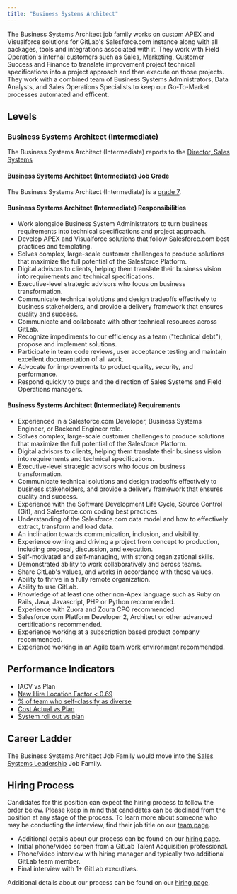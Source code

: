 ```yaml
---
title: "Business Systems Architect"
---
```


The Business Systems Architect job family works on custom APEX and Visualforce solutions for GitLab's Salesforce.com instance along with all packages, tools and integrations associated with it. They work with Field Operation's internal customers such as Sales, Marketing, Customer Success and Finance to translate improvement project technical specifications into a project approach and then execute on those projects. They work with a combined team of Business Systems Administrators, Data Analysts, and Sales Operations Specialists to keep our Go-To-Market processes automated and efficent.

## Levels

### Business Systems Architect (Intermediate)

The Business Systems Architect (Intermediate) reports to the [Director, Sales Systems](/job-families/sales/senior-manager-sales-systems/#director-sales-systems)

#### Business Systems Architect (Intermediate) Job Grade

The Business Systems Architect (Intermediate) is a [grade 7](/handbook/total-rewards/compensation/compensation-calculator/#gitlab-job-grades).

#### Business Systems Architect (Intermediate) Responsibilities

- Work alongside Business System Administrators to turn business requirements into technical specifications and project approach.
- Develop APEX and Visualforce solutions that follow Salesforce.com best practices and templating.
- Solves complex, large-scale customer challenges to produce solutions that maximize the full potential of the Salesforce Platform.
- Digital advisors to clients, helping them translate their business vision into requirements and technical specifications.
- Executive-level strategic advisors who focus on business transformation.
- Communicate technical solutions and design tradeoffs effectively to business stakeholders, and provide a delivery framework that ensures quality and success.
- Communicate and collaborate with other technical resources across GitLab.
- Recognize impediments to our efficiency as a team ("technical debt"), propose and implement solutions.
- Participate in team code reviews, user acceptance testing and maintain excellent documentation of all work.
- Advocate for improvements to product quality, security, and performance.
- Respond quickly to bugs and the direction of Sales Systems and Field Operations managers.

#### Business Systems Architect (Intermediate) Requirements

- Experienced in a Salesforce.com Developer, Business Systems Engineer, or Backend Engineer role.
- Solves complex, large-scale customer challenges to produce solutions that maximize the full potential of the Salesforce Platform.
- Digital advisors to clients, helping them translate their business vision into requirements and technical specifications.
- Executive-level strategic advisors who focus on business transformation.
- Communicate technical solutions and design tradeoffs effectively to business stakeholders, and provide a delivery framework that ensures quality and success.
- Experience with the Software Development Life Cycle, Source Control (Git), and Salesforce.com coding best practices.
- Understanding of the Salesforce.com data model and how to effectively extract, transform and load data.
- An inclination towards communication, inclusion, and visibility.
- Experience owning and driving a project from concept to production, including proposal, discussion, and execution.
- Self-motivated and self-managing, with strong organizational skills.
- Demonstrated ability to work collaboratively and across teams.
- Share GitLab's values, and works in accordance with those values.
- Ability to thrive in a fully remote organization.
- Ability to use GitLab.
- Knowledge of at least one other non-Apex language such as Ruby on Rails, Java, Javascript, PHP or Python recommended.
- Experience with Zuora and Zoura CPQ recommended.
- Salesforce.com Platform Developer 2, Architect or other advanced certifications recommended.
- Experience working at a subscription based product company recommended.
- Experience working in an Agile team work environment recommended.

## Performance Indicators

- IACV vs Plan
- [New Hire Location Factor < 0.69](https://internal.gitlab.com/handbook/it/it-performance-indicators/#new-hire-location-factor--069)
- [% of team who self-classify as diverse](https://internal.gitlab.com/handbook/it/it-performance-indicators/#percent--of-team-who-self-classify-as-diverse)
- [Cost Actual vs Plan](https://internal.gitlab.com/handbook/it/it-performance-indicators/#cost-actual-vs-plan)
- [System roll out vs plan](https://internal.gitlab.com/handbook/it/it-performance-indicators/#system-roll-out-vs-plan)

## Career Ladder

The Business Systems Architect Job Family would move into the [Sales Systems Leadership](/job-families/sales/senior-manager-sales-systems/) Job Family.

## Hiring Process

Candidates for this position can expect the hiring process to follow the order below. Please keep in mind that candidates can be declined from the position at any stage of the process. To learn more about someone who may be conducting the interview, find their job title on our [team page](/handbook/company/team/).

- Additional details about our process can be found on our [hiring page](/handbook/hiring/).
- Initial phone/video screen from a GitLab Talent Acquisition professional.
- Phone/video interview with hiring manager and typically two additional GitLab team member.
- Final interview with 1+ GitLab executives.

Additional details about our process can be found on our [hiring page](/handbook/hiring/).
